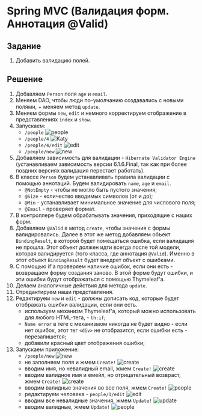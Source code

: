 # Spring MVC (Валидация форм. Аннотация @Valid)

## Задание

1. Добавить валидацию полей.

## Решение

1. Добавляем `Person` поля `age` и `email`.
2. Меняем DAO, чтобы люди по-умолчанию создавались с новыми полями, + меняем метод `update`.
3. Меняем формы `new`, `edit` и немного корректируем отображение в представлениях `index` и `show`.
4. Запускаем:
   - `/people` ![people](images/38.png)
   - `/people/4` ![Katy](images/39.png)
   - `/people/4/edit` ![edit](images/40.png)
   - `/people/new` ![new](images/41.png)
5. Добавляем зависимость для валидации - `Hibernate Validator Engine` (устанавливаем зависимость версии 6.1.6.Final, так как при более поздних версиях валидация перестает работать).
6. В классе `Person` будем устанавливать правила валидации с помощью аннотаций. Будем валидировать `name`, `age` и `email`.
   - `@NotEmpty` - чтобы не могло быть пустого значения;
   - `@Size` - количество вводимых символов (от и до);
   - `@Min` - устанавливает минимальное значение для числового поля;
   - `@Email` - проверяет формат.
7. В контроллере будем обрабатывать значения, приходящие с наших форм.
8. Добавляем `@Valid` в метод `create`, чтобы значения с формы валидировались. Далее в этот же метод добавляем объект `BindingResult`, в которой будет помещаться ошибка, если валидация не прошла. Этот объект должен идти всегда после той модели, которая валидируется (того класса, где аннотация `@Valid`). Именно в этот объект `BindingResult` будет внедрет объект с ошибками.
9. С помощью if'а проверяем наличие ошибок, если они есть - возвращаем форму создания заново. В этой форме будут ошибки, и эти ошибки будут отображаться с помощью Thymeleaf'а.
10. Делаем аналогичные действия для метода `update`.
11. Отредактируем наши представления.
12. Редактируем  `new` и `edit` - должны дописать код, которые  будет отображать ошибки валидации, если они есть.
    - используем механизм Thymeleaf'а, который можно использовать для любого HTML-тега, - `th:if`;
    - `Name error` в теге с механизмом никогда не будет видно - если нет ошибок, этот тег `<div>` не отобразится, если ошибки есть - перезапишется;
    - добавили красный цвет отображения ошибки;
13. Запускаем приложение:
    - `/people/new` ![new](images/42.png)
    - не заполняем поля и жмем `Create!` ![create](images/43.png)
    - вводим имя, но невалидный email, жмем `Create!` ![create](images/44.png)
    - вводим валидное имя и емейл, но отрицательный возвраст,  жмем `Create!` ![create](images/45.png)
    - вводим валидные значения во все поля, жмем `Create!` ![people](images/46.png)
    - редактируем человека - `people/1/edit` ![edit](images/47.png)
    - вводим все невалидные значения, жмем `Update!` ![update](images/48.png)
    - вводим валидные, жмем `Update!` ![people](images/49.png)